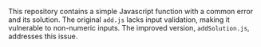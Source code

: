 This repository contains a simple Javascript function with a common error and its solution. The original `add.js` lacks input validation, making it vulnerable to non-numeric inputs. The improved version, `addSolution.js`, addresses this issue.